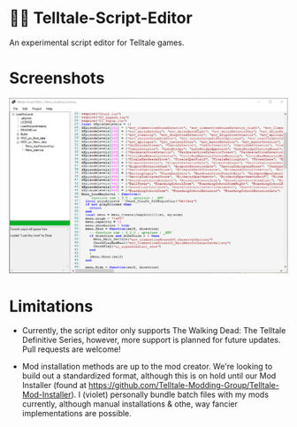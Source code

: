 # 🧟‍♀️ Telltale-Script-Editor

An experimental script editor for Telltale games.

# Screenshots

![Editor Window](/screenshots/editor.png?raw=true)

# Limitations

- Currently, the script editor only supports The Walking Dead: The Telltale Definitive Series, however, more support is planned for future updates. Pull requests are welcome!

- Mod installation methods are up to the mod creator. We're looking to build out a standardized format, although this is on hold until our Mod Installer (found at https://github.com/Telltale-Modding-Group/Telltale-Mod-Installer). I (violet) personally bundle batch files with my mods currently, although manual installations & othe, way fancier implementations are possible.
